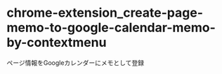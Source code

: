 # chrome-extension_create-page-memo-to-google-calendar-memo-by-contextmenu
ページ情報をGoogleカレンダーにメモとして登録
